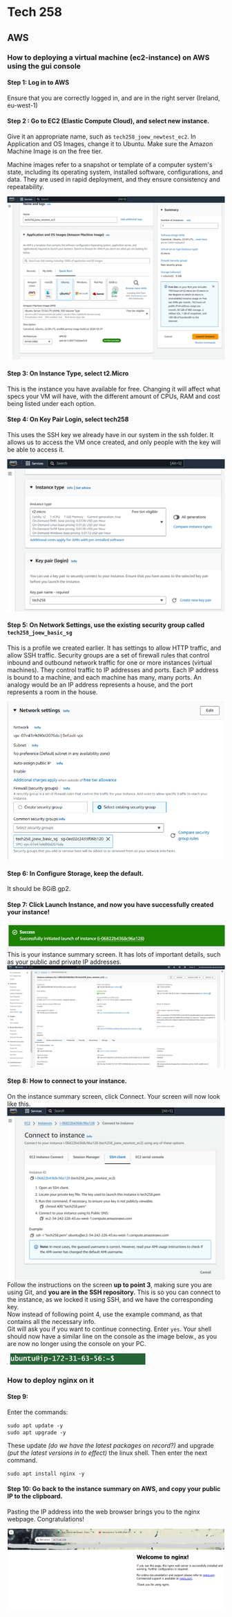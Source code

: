# Tech 258

## AWS

###  How to deploying a virtual machine (ec2-instance) on AWS using the gui console

#### Step 1: Log in to AWS
Ensure that you are correctly logged in, and are in the right server (Ireland, eu-west-1)

#### Step 2 : Go to EC2 (Elastic Compute Cloud), and select new instance.
Give it an appropriate name, such as `tech258_joew_newtest_ec2`.
In Application and OS Images, change it to Ubuntu. Make sure the Amazon Machine Image is on the free tier.

Machine images refer to a snapshot or template of a computer system's state, 
including its operating system, installed software, configurations, and data. 
They are used in rapid deployment, and they ensure consistency and repeatability.

![img.png](img.png)

#### Step 3: On Instance Type, select t2.Micro
This is the instance you have available for free. Changing it will affect what specs your VM will have, 
with the different amount of CPUs, RAM and cost being listed under each option.

#### Step 4: On Key Pair Login, select tech258
This uses the SSH key we already have in our system in the ssh folder. 
It allows us to access the VM once created, and only people with the key will be able to access it.

![img_1.png](img_1.png)

#### Step 5: On Network Settings, use the existing security group called `tech258_joew_basic_sg`
This is a profile we created earlier.
It has settings to allow HTTP traffic, and allow SSH traffic.
Security groups are a set of firewall rules that control inbound and outbound network traffic for one or more instances (virtual machines).
They control traffic to IP addresses and ports. Each IP address is bound to a machine, and each machine has many, many ports.
An analogy would be an IP address represents a house, and the port represents a room in the house.

![img_2.png](img_2.png)

#### Step 6: In Configure Storage, keep the default.
It should be 8GiB gp2.

#### Step 7: Click Launch Instance, and now you have successfully created your instance!
![img_3.png](img_3.png)
<br>
This is your instance summary screen. It has lots of important details, such as your public and private IP addresses.
<br>
![img_4.png](img_4.png)

#### Step 8: How to connect to your instance.
On the instance summary screen, click Connect. Your screen will now look like this.
![img_5.png](img_5.png)
<br>
Follow the instructions on the screen **up to point 3**, making sure you are using Git, and **you are in the SSH repository.**
This is so you can connect to the instance, as we locked it using SSH, and we have the corresponding key.
<br> Now instead of following point 4, use the example command, as that contains all the necessary info.
<br> Git will ask you if you want to continue connecting. Enter `yes`.
Your shell should now have a similar line on the console as the image below., as you are now no longer using the console on your PC.

![img_6.png](img_6.png)

### How to deploy nginx on it
#### Step 9:
Enter the commands:
```
sudo apt update -y
sudo apt upgrade -y
```
These update *(do we have the latest packages on record?)* and upgrade *(put the latest versions in to effect)* the linux shell.
Then enter the next command.
```
sudo apt install nginx -y
```

#### Step 10: Go back to the instance summary on AWS, and copy your public IP to the clipboard.
Pasting the IP address into the web browser brings you to the nginx webpage. Congratulations!

![img_9.png](img_9.png)